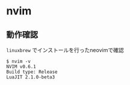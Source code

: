 # nvim

## 動作確認

`linuxbrew` でインストールを行ったneovimで確認

```shell
$ nvim -v
NVIM v0.6.1
Build type: Release
LuaJIT 2.1.0-beta3
```
